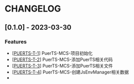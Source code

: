 # CHANGELOG

## [0.1.0] - 2023-03-30

### Features

* [[PUERTS-T-1](https://breakthecontinent.jetbrains.space/p/puerts/issues/1)] PuerTS-MCS-项目初始化
* [[PUERTS-T-2](https://breakthecontinent.jetbrains.space/p/puerts/issues/1)] PuerTS-MCS-添加PuerTS相关代码
* [[PUERTS-T-3](https://breakthecontinent.jetbrains.space/p/puerts/issues/1)] PuerTS-MCS-添加PuerTS相关文件
* [[PUERTS-T-4](https://breakthecontinent.jetbrains.space/p/puerts/issues/1)] PuerTS-MCS-创建JsEnvManager相关数据
* 
